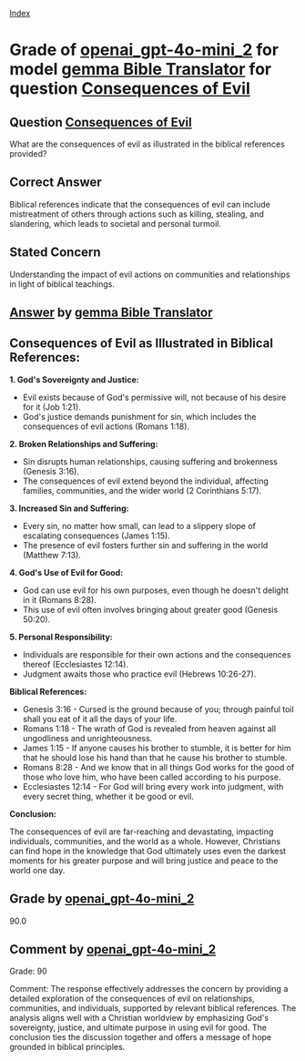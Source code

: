 
[Index](../../../../index.md)
# Grade of [openai_gpt-4o-mini_2](../../../grading_models/openai_gpt-4o-mini_2.md) for model [gemma Bible Translator](../../../answering_models/gemma_Bible_Translator.md) for question [Consequences of Evil](../../../questions/Consequences_of_Evil.md)

## Question [Consequences of Evil](../../../questions/Consequences_of_Evil.md)
What are the consequences of evil as illustrated in the biblical references provided?

## Correct Answer
Biblical references indicate that the consequences of evil can include mistreatment of others through actions such as killing, stealing, and slandering, which leads to societal and personal turmoil.

## Stated Concern
Understanding the impact of evil actions on communities and relationships in light of biblical teachings.

## [Answer](../Consequences_of_Evil.md) by [gemma Bible Translator](../../../answering_models/gemma_Bible_Translator.md)
## Consequences of Evil as Illustrated in Biblical References:

**1. God's Sovereignty and Justice:**

- Evil exists because of God's permissive will, not because of his desire for it (Job 1:21).
- God's justice demands punishment for sin, which includes the consequences of evil actions (Romans 1:18).

**2. Broken Relationships and Suffering:**

- Sin disrupts human relationships, causing suffering and brokenness (Genesis 3:16).
- The consequences of evil extend beyond the individual, affecting families, communities, and the wider world (2 Corinthians 5:17).

**3. Increased Sin and Suffering:**

- Every sin, no matter how small, can lead to a slippery slope of escalating consequences (James 1:15).
- The presence of evil fosters further sin and suffering in the world (Matthew 7:13).

**4. God's Use of Evil for Good:**

- God can use evil for his own purposes, even though he doesn't delight in it (Romans 8:28).
- This use of evil often involves bringing about greater good (Genesis 50:20).

**5. Personal Responsibility:**

- Individuals are responsible for their own actions and the consequences thereof (Ecclesiastes 12:14).
- Judgment awaits those who practice evil (Hebrews 10:26-27).

**Biblical References:**

* Genesis 3:16 - Cursed is the ground because of you; through painful toil shall you eat of it all the days of your life.
* Romans 1:18 - The wrath of God is revealed from heaven against all ungodliness and unrighteousness.
* James 1:15 - If anyone causes his brother to stumble, it is better for him that he should lose his hand than that he cause his brother to stumble.
* Romans 8:28 - And we know that in all things God works for the good of those who love him, who have been called according to his purpose.
* Ecclesiastes 12:14 - For God will bring every work into judgment, with every secret thing, whether it be good or evil.


**Conclusion:**

The consequences of evil are far-reaching and devastating, impacting individuals, communities, and the world as a whole. However, Christians can find hope in the knowledge that God ultimately uses even the darkest moments for his greater purpose and will bring justice and peace to the world one day.

## Grade by [openai_gpt-4o-mini_2](../../../grading_models/openai_gpt-4o-mini_2.md)
90.0

## Comment by [openai_gpt-4o-mini_2](../../../grading_models/openai_gpt-4o-mini_2.md)
Grade: 90

Comment: The response effectively addresses the concern by providing a detailed exploration of the consequences of evil on relationships, communities, and individuals, supported by relevant biblical references. The analysis aligns well with a Christian worldview by emphasizing God's sovereignty, justice, and ultimate purpose in using evil for good. The conclusion ties the discussion together and offers a message of hope grounded in biblical principles.
